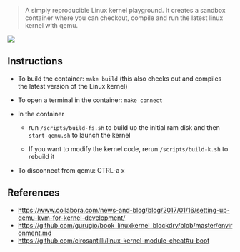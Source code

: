 > A simply reproducible Linux kernel playground. It creates a sandbox container where you can checkout, compile and run the
> latest linux kernel with qemu.

![](https://viewer.diagrams.net/?tags={}&highlight=0000ff&edit=_blank&layers=1&nav=1&title=aos.drawio#R7VpZc9s2EP41nmkf5KFIkZIebVlOj6RN6tY53iASJBGBBANClpRfX4AEDxCQbEWm5DS1Z2xisbi%2BPbAL4MKZJZtXFGTxGxJAfGFbwebCubmw7fHE4n8FYVsSRtNJSYgoCkrSsCHcoa9QEmW7aIUCmCuMjBDMUKYSfZKm0GcKDVBK1ipbSLA6agYiqBHufIB16nsUsFhSPctqKn6BKIrl0NOqIgEVsyTkMQjIukVy5hfOjBLCyq9kM4NYYFfhcoXfzJO7yfjPd28GWfJ2SuPxp0HZ2e0hTeolUJiy5%2B3aKbt%2BAHgl8ZJrZdsKQEpWaQBFJ8ML53odIwbvMuCL2jXXGE6LWYJldYgwnhFMaNHWCV3xy%2Bk5o2QJWzVe8SNakJS16OUPp8uJQcrgpiPJR2AY1rLhOg1JAhnd8nZVL5U4pT6PZXHdKIdbscQtvXAqIpAKGdVdN6DzD4n7ATKwe5ZBGNq%2Bb5JB4C081%2BsRa9tTsZ7qWDsjA9b2pC%2BsRxrWW7KihbX7MUqhhjxHhKnwqjCmhDdSMZckgFGU8qLPEYScfi3wRdwxXcmKBAWBGMYoz0biVp%2FG4KoCcjxdQkYB9SUfV5MPxy5BKShapmLziGG5WzDA5UV%2FMIE5047ARrrAJqcUmNev8woAnIRG5%2BX5E7gIe4R6NFKhHlo61EOjcfQG9lgD%2BwtMVoKSvFA7ELu7jAmHfdrFqGMX9tQ7ryMbuppEYMADU1kklMUkItyvzRtqB7uG5zUhmRTiZ8jYViIKVoyoIoYbxD60vj%2BKri5dWbrZyJ6LwlZxVWJy3yAQvkC%2Bf%2FpwD59MFxigEdzbn2OWMIUYMPSgzu7Z5TXRTOt3SFORCnkgEXqdLvKsQMvDwq4WVBGu92Ul0oBC3wd5IZ4rzjDNNmUbWc2%2FIvEfJSJr0RQEY54V7TKslphBnpWpUog2Ql3aZjbtc%2FcZd1yiIaAzWdmoNyvzvhcr47DT7Yd2odVKFJtmRelU1jl9qnWOzmmdU806KUgClC%2B%2Ffxuy3XPbkH4GsJSuzzL7qYMCut52fLfri1w9PDMm8r0BqSeXu7T0RSJou%2BdG0Hb2unO%2BWMS2fxUeh6QncOnjF%2BnTH%2FXV0yNdtWz6liA%2BncZxWR11GXfUoNxrZKuOJtTTOEI59LOBKhgL0MNTorGhtSMcq%2FrJM5Ae1JFVVpT8oiYlNAG4VbeWdiMqR1YpfQtzXYR0wIfzURrpLUXuNkBco1PZsh6vqGEUpHnI%2BauWRdomDJfQQO21bsjdUIbBtqSiFKOqTYgJYJ2OdHxuc5%2BijOX8a7FCOBiE%2BWUeV7iJ%2BgI6FU5OLiRTUc0Z6mP7dDcb7aaUonwLEoSFXv6a%2BiTNCVd0ULFWEVDMWMbn74qlulw5xR%2FBkF9GhEQYggzllz5Jigo%2FL1hvw7Jj%2FmnousqbAxiCVbFiDBYQXwN%2FGRUeqXVccVv8nPCs1RRXDIcn9eams6GTGqzZLl%2B69VmHoiD4xSBcMwdlW%2BoraJSqLzrjar9D6QuVrxVeVffWyEcJTfMiS9WJlAvRnMj%2FvuXcvmXiqrG2ybdYbj%2B%2BZfYbvH5H0Pzz7P4tuL%2BxXlneP3V6e0je76%2FoQx1zP1vE2CT%2BH1s15oDxfOokl9Fc9j3LicL715%2B389h6YF%2FXs%2Fv1Eg4%2B%2FfF3daX8aJQ6OTJKfar%2B7Juk4bivWuB3f7BQb%2FYnOFgw2qht2P47oComCdPgSjz4EA4ZgzxHvgrs2a2n3hJ05xyAPK4XcpSF6fJtv0wwyK%2BiHZne2Z3rLvdp2Z2eJnbVsHvFUjoGrSMuerBtsWWCId%2BTjjrmcXbNq74WVd99NApeTuBbU1ajBeheJiDrlId8YuexLSJi19ZNtlUERbtimf%2FojbbdkaPhQnvoGNT%2BOW7ujELb9wThh5KM9jjkiRtKb5IZv5ig7xuPCZuTwTpW3HNMqOwpL3nze8aI0ih374kRpXuiiHLfJA2HHfsPKaqEW6TO9WWzeAg54v%2BRkoSrdYJ%2F53FBVbeo88WBX8pNsNBo8VNx2s9H5Ku1Ot8%2FG48aytFlyUrAEjY7VnMnvp%2B9euRramDO9o%2B5OKmcLIZh01kPftLpnrzp9yimN1kV2wGqyIvNe%2BMySmkebTvzfwE%3D)

## Instructions

- To build the container: `make build` (this also checks out and compiles the
  latest version of the Linux kernel)

- To open a terminal in the container: `make connect`

- In the container

  - run `/scripts/build-fs.sh` to build up the initial ram disk and then
    `start-qemu.sh` to launch the kernel

  - If you want to modify the kernel code, rerun `/scripts/build-k.sh` to
    rebuild it

- To disconnect from qemu: CTRL-a x

## References

- https://www.collabora.com/news-and-blog/blog/2017/01/16/setting-up-qemu-kvm-for-kernel-development/
- https://github.com/gurugio/book_linuxkernel_blockdrv/blob/master/environment.md
- https://github.com/cirosantilli/linux-kernel-module-cheat#u-boot
